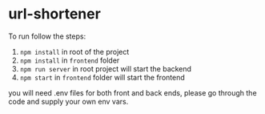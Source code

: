 # url-shortener

To run follow the steps:
1) `npm install` in root of the project
2) `npm install` in `frontend` folder
3) `npm run server` in root project will start the backend
4) `npm start` in `frontend` folder will start the frontend

you will need .env files for both front and back ends, please go through the code and supply your own env vars.
